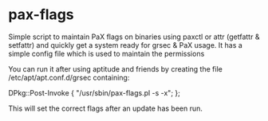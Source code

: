 pax-flags
=========

Simple script to maintain PaX flags on binaries using paxctl or attr (getfattr & setfattr) and quickly get a system
ready for grsec & PaX usage. It has a simple config file which is used to maintain the permissions

You can run it after using aptitude and friends by creating the file /etc/apt/apt.conf.d/grsec containing:

DPkg::Post-Invoke { "/usr/sbin/pax-flags.pl -s -x"; };

This will set the correct flags after an update has been run.